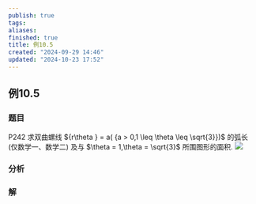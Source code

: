 ```yaml
---
publish: true
tags: 
aliases: 
finished: true
title: 例10.5
created: "2024-09-29 14:46"
updated: "2024-10-23 17:52"
---
```

## 例10.5
### 题目
P242 求双曲螺线 ${r\theta } = a( {a > 0,1 \leq \theta \leq \sqrt{3}})$ 的弧长 (仅数学一、数学二) 及与 $\theta = 1,\theta = \sqrt{3}$ 所围图形的面积.
![](https://img.hwenyi.tech/202409011232356.webp)
### 分析

### 解